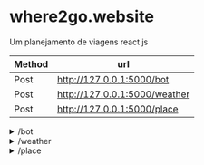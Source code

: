 # where2go.website
Um planejamento de viagens react js

| Method | url |
|---|---|
| Post | http://127.0.0.1:5000/bot |
| Post | http://127.0.0.1:5000/weather |
| Post | http://127.0.0.1:5000/place |

<details>
<summary>/bot</summary>
    
- requests
```json
{
    "message":"mais informações sobre restaurantes classicos em sao paulo"
}
```
```json
{
    "message":"outback em sao paulo 3"
}
```
```json
{
    "message":"mais informaçoes sobre outback anália franco salto sao paulo"
}
```

```json
{
    "message":"clima sp-americana daqui 5 dias"
}
```

</details>

<details>
<summary>/weather</summary>

- requests
```json
{
    "days_ahead":0,
    "location":"Americana, São Paulo"
}
```

</details>

<details>
<summary>/place</summary>

- requests
```json
{
    "limit": 1,
    "query":"restaurantes classicos sao paulo"
}
```

</details>
